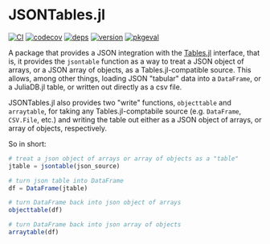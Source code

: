 # JSONTables.jl

[![CI](https://github.com/JuliaData/JSONTables.jl/workflows/CI/badge.svg)](https://github.com/JuliaData/JSONTables.jl/actions?query=workflow%3ACI)
[![codecov](https://codecov.io/gh/JuliaData/JSONTables.jl/branch/master/graph/badge.svg)](https://codecov.io/gh/JuliaData/JSONTables.jl)
[![deps](https://juliahub.com/docs/JSONTables/deps.svg)](https://juliahub.com/ui/Packages/JSONTables/xbAk4?t=2)
[![version](https://juliahub.com/docs/JSONTables/version.svg)](https://juliahub.com/ui/Packages/JSONTables/xbAk4)
[![pkgeval](https://juliahub.com/docs/JSONTables/pkgeval.svg)](https://juliahub.com/ui/Packages/JSONTables/xbAk4)

A package that provides a JSON integration with the [Tables.jl](https://github.com/JuliaData/Tables.jl) interface, that is, it provides the `jsontable` function as a way to treat a JSON object of arrays, or a JSON array of objects, as a Tables.jl-compatible source. This allows, among other things, loading JSON "tabular" data into a `DataFrame`, or a JuliaDB.jl table, or written out directly as a csv file.

JSONTables.jl also provides two "write" functions, `objecttable` and `arraytable`, for taking any Tables.jl-comptabile source (e.g. `DataFrame`, `CSV.File`, etc.) and writing the table out either as a JSON object of arrays, or array of objects, respectively.

So in short:
```julia
# treat a json object of arrays or array of objects as a "table"
jtable = jsontable(json_source)

# turn json table into DataFrame
df = DataFrame(jtable)

# turn DataFrame back into json object of arrays
objecttable(df)

# turn DataFrame back into json array of objects
arraytable(df)
```
